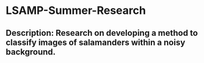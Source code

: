 # LSAMP-Summer-Research
  ## Description: Research on developing a method to classify images of salamanders within a noisy background.

